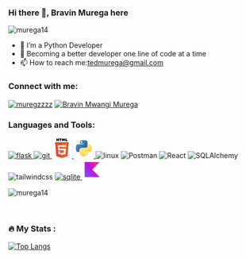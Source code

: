 ### Hi there 👋, Bravin Murega here


<p align="left"> <img src="https://komarev.com/ghpvc/?username=murega14&label=Profile%20views&color=0e75b6&style=flat" alt="murega14" /> </p>

- 🌱 I’m a Python Developer
- 💬 Becoming a better developer one line of code at a time
- 📫 How to reach me:tedmurega@gmail.com

<h3 align="left">Connect with me:</h3>
<p align="left">
  <a href="https://twitter.com/muregzzzz" target="blank"><img align="center" src="https://raw.githubusercontent.com/rahuldkjain/github-profile-readme-generator/master/src/images/icons/Social/twitter.svg" alt="muregzzzz" height="30" width="40" /></a>
  <a href="https://www.linkedin.com/in/bravin-mwangi-murega-48955a25a" target="blank"><img align="center" src="https://raw.githubusercontent.com/rahuldkjain/github-profile-readme-generator/master/src/images/icons/Social/linked-in-alt.svg" alt="Bravin Mwangi Murega" height="30" width="40" /></a>

<h3 align="left">Languages and Tools:</h3>
<p align="left">
  <a href="https://flask.palletsprojects.com/" target="_blank" rel="noreferrer">
    <img src="https://www.vectorlogo.zone/logos/pocoo_flask/pocoo_flask-icon.svg" alt="flask" width="40" height="40"/>
  </a>
  <a href="https://git-scm.com/" target="_blank" rel="noreferrer">
    <img src="https://www.vectorlogo.zone/logos/git-scm/git-scm-icon.svg" alt="git" width="40" height="40"/>
  </a>
  <a href="https://www.w3.org/html/" target="_blank" rel="noreferrer">
    <img src="https://raw.githubusercontent.com/devicons/devicon/master/icons/html5/html5-original-wordmark.svg" alt="html5" width="40" height="40"/>
  </a>
  <a href="https://www.python.org" target="_blank" rel="noreferrer">
    <img src="https://raw.githubusercontent.com/devicons/devicon/master/icons/python/python-original.svg" alt="python" width="40" height="40"/>
  </a>
  <a>
    <img src="https://cdn.jsdelivr.net/gh/devicons/devicon@latest/icons/linux/linux-original.svg"  alt="linux"  width="40" />
  </a>
  <a>
    <img src="https://cdn.jsdelivr.net/gh/devicons/devicon@latest/icons/postman/postman-original.svg" alt="Postman" width="40" />
  </a>
  <a>
    <img src="https://cdn.jsdelivr.net/gh/devicons/devicon@latest/icons/react/react-original-wordmark.svg" alt="React"  width="40" />
  </a>
  <a>
    <img src="https://cdn.jsdelivr.net/gh/devicons/devicon@latest/icons/sqlalchemy/sqlalchemy-original-wordmark.svg" alt="SQLAlchemy" width="40" />
  </a>
  <a>
    <img src="https://cdn.jsdelivr.net/gh/devicons/devicon@latest/icons/tailwindcss/tailwindcss-original-wordmark.svg" alt="tailwindcss" width="40" />
  </a>
  
  <a href="https://www.sqlite.org/" target="_blank" rel="noreferrer">
    <img src="https://www.vectorlogo.zone/logos/sqlite/sqlite-icon.svg" alt="sqlite" width="40" height="40"/>
  </a>
  <a href="https://kotlinlang.org/" target="_blank" rel="noreferrer">
    <img src="https://raw.githubusercontent.com/devicons/devicon/master/icons/kotlin/kotlin-original.svg" alt="kotlin" width="40" height="40"/>
  </a>
      </p>

<p><img align="center" src="https://github-readme-streak-stats.herokuapp.com/?user=murega14&" alt="murega14" /></p>
</br>

### :fire: My Stats :

[![Top Langs](https://github-readme-stats.vercel.app/api/top-langs/?username=murega14&layout=compact&theme=vision-friendly-dark)](https://github.com/anuraghazra/github-readme-stats)

</br>
